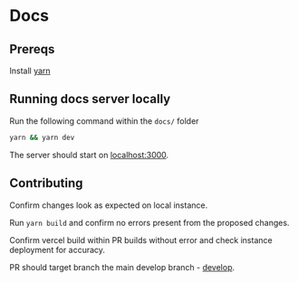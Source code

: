 # Docs

## Prereqs

Install [yarn](https://classic.yarnpkg.com/en/docs/install)

## Running docs server locally

Run the following command within the `docs/` folder

```sh
yarn && yarn dev
```

The server should start on [localhost:3000](http://localhost:3000/).

## Contributing

Confirm changes look as expected on local instance.

Run `yarn build` and confirm no errors present from the proposed changes.

Confirm vercel build within PR builds without error and check instance deployment for accuracy.

PR should target branch the main develop branch - [develop](https://github.com/blocknative/web3-onboard/tree/develop).
